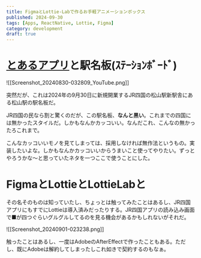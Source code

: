 ```yaml
---
title: FigmaとLottie-Labで作るお手軽アニメーションボックス
published: 2024-09-30
tags: [Apps, ReactNative, Lottie, Figma]
category: development
draft: true
---
```

# [とあるアプリ](https://haruk.in/?page=Apps&app_id=JRShikoku)と駅名板(ｽﾃｰｼｮﾝﾎﾞｰﾄﾞ)

![[Screenshot_20240830-032809_YouTube.png]]

突然だが、これは2024年の9月30日に新規開業するJR四国の松山駅新駅舎にある松山駅の駅名板だ。

JR四国の民なら割と驚くのだが、この駅名板、**なんと黒い**。これまでの四国には無かったスタイルだ。しかもなんかカッコいい。なんだこれ、こんなの無かったろこれまで。

こんなカッコいいモノを見てしまっては、採用しなければ無作法というもの。実装したいよな。しかもなんかカッコいいからうまいこと使ってやりたい。ずっとやろうかな～と思っていたネタを一つここで使うことにした。

# FigmaとLottieとLottieLabと

その名そのものは知っていたし、ちょっとは触ってみたことはあるし、JR四国アプリにもすでにLottieは導入済みだったりする。JR四国アプリの読み込み画面で■が四つぐらいグルグルしてるのを見る機会があるかもしれないがそれだ。

![[Screenshot_20240901-023238.png]]

触ったことはあるし、一度はAdobeのAfterEffectで作ったこともある。ただし、既にAdobeは解約してしまったしこれ如きで契約するのもなぁ。